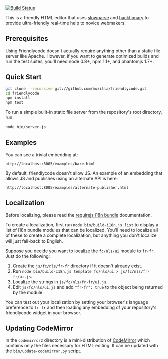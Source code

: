 [![Build Status](https://travis-ci.org/mozilla/friendlycode.png?branch=gh-pages)](http://travis-ci.org/mozilla/friendlycode)

This is a friendly HTML editor that uses [slowparse][] and [hacktionary][]
to provide ultra-friendly real-time help to novice webmakers.

## Prerequisites

Using Friendlycode doesn't actually require anything other than a
static file server like Apache. However, if you want to generate optimized
builds and run the test suites, you'll need node 0.8+, npm 1.1+, and
phantomjs 1.7+.

## Quick Start

```bash
git clone --recursive git://github.com/mozilla/friendlycode.git
cd friendlycode
npm install
npm test
```

To run a simple built-in static file server from the repository's
root directory, run:

```bash
node bin/server.js
```

## Examples

You can see a trivial embedding at:

    http://localhost:8005/examples/bare.html

By default, friendlycode doesn't allow JS. An example of an
embedding that allows JS and publishes using an alternate API is
here:

    http://localhost:8005/examples/alternate-publisher.html

## Localization

Before localizing, please read the [requirejs i18n bundle][i18n] 
documentation.

To create a localization, first run `node bin/build-i18n.js list`
to display a list of i18n bundle modules that can be localized. You'll
need to localize all of these to create a complete localization, but
anything you don't localize will just fall-back to English.

Suppose you decide you want to localize the `fc/nls/ui` module to `fr-fr`.
Just do the following:

1. Create the `js/fc/nls/fr-fr` directory if it doesn't already exist.
2. Run `node bin/build-i18n.js template fc/nls/ui > js/fc/nls/fr-fr/ui.js`.
3. Localize the strings in `js/fc/nls/fr-fr/ui.js`.
4. Edit `js/fc/nls/ui.js` and add `"fr-fr": true` to the object being returned
   by the module.

You can test out your localization by setting your browser's language
preference to `fr-fr` and then loading any embedding of your repository's
friendlycode widget in your browser.

## Updating CodeMirror

In the `codemirror2` directory is a mini-distribution of [CodeMirror][]
which contains only the files necessary for HTML editing. It can be updated
with the `bin/update-codemirror.py` script.

  [i18n]: http://requirejs.org/docs/api.html#i18n
  [slowparse]: https://github.com/mozilla/slowparse
  [hacktionary]: https://github.com/toolness/hacktionary
  [CodeMirror]: http://codemirror.net/

